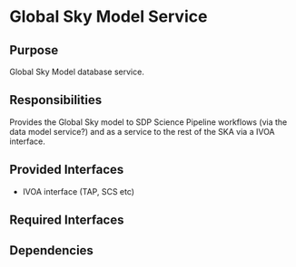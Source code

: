 # Global Sky Model Service 

## Purpose

Global Sky Model database service.

## Responsibilities

Provides the Global Sky model to SDP Science Pipeline workflows (via the data
model service?) and as a service to the rest of the SKA via a IVOA interface.

## Provided Interfaces

- IVOA interface (TAP, SCS etc)

## Required Interfaces

## Dependencies
